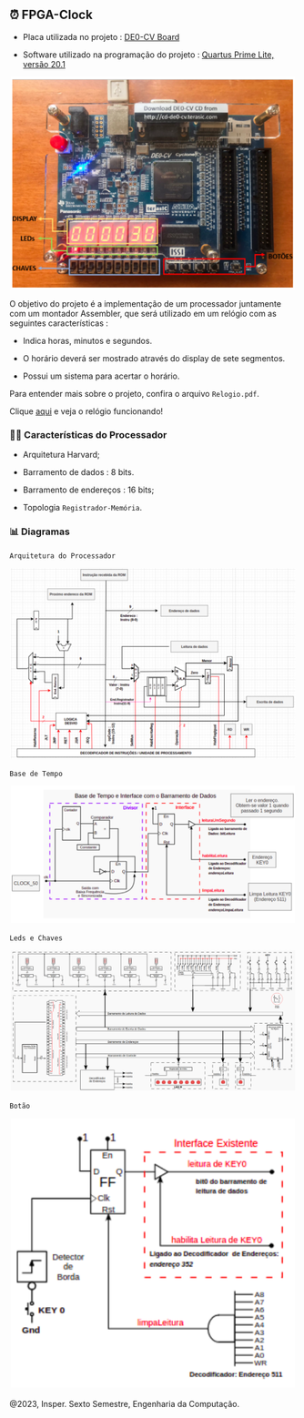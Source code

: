 ## ⏰️ FPGA-Clock

* Placa utilizada no projeto : [DE0-CV Board](https://www.terasic.com.tw/cgi-bin/page/archive.pl?Language=English&CategoryNo=165&No=921)

* Software utilizado na programação do projeto : [Quartus Prime Lite, versão 20.1](https://www.intel.com/content/www/us/en/collections/products/fpga/software/downloads.html?s=Newest&edition=lite&f:guidetmD240C377263B4C70A4EA0E452D0182CA=%5BIntel%C2%AE%20Quartus%C2%AE%20Prime%20Design%20Software%3BIntel%C2%AE%20Quartus%C2%AE%20Prime%20Lite%20Edition%5D)

<div align="center">
  <img alt="fpga" src="Img/fpga.png" width="500rm" \>
</div>

O objetivo do projeto é a implementação de um processador juntamente com um montador Assembler, que será utilizado em um relógio com as seguintes características :

* Indica horas, minutos e segundos.

* O horário deverá ser mostrado através do display de sete segmentos.
  
* Possui um sistema para acertar o horário.

Para entender mais sobre o projeto, confira o arquivo `Relogio.pdf`.

Clique [aqui](https://youtu.be/K1QLyN4HzFs?si=zYU1Ws6WwycHXnDx) e veja o relógio funcionando! 

### 👩‍💻️ Características do Processador

* Arquitetura Harvard;

* Barramento de dados : 8 bits.

* Barramento de endereços : 16 bits;

* Topologia `Registrador-Memória`.

### 📊️ Diagramas

`Arquitetura do Processador`

<div align="center">
  <img alt="fpga" src="Img/arq_processador.png" width="500rm" \>
</div>

`Base de Tempo`

<div align="center">
  <img alt="fpga" src="Img/base_de_tempo.png" width="500rm" \>
</div>

`Leds e Chaves`

<div align="center">
  <img alt="fpga" src="Img/leds_e_chaves.png" width="500rm" \>
</div>

`Botão`

<div align="center">
  <img alt="fpga" src="Img/botao.png" width="500rm" \>
</div>

<br>
@2023, Insper. Sexto Semestre, Engenharia da Computação.
